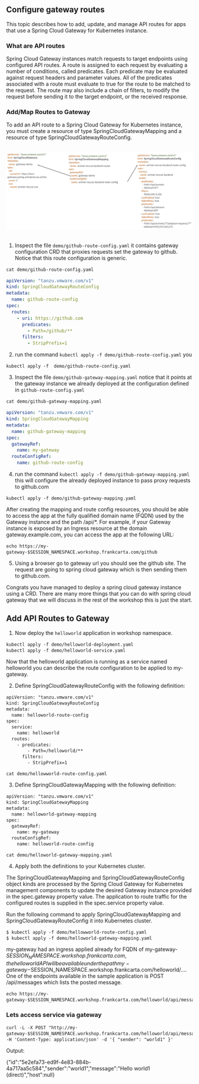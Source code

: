 ## Configure gateway routes 

This topic describes how to add, update, and manage API routes for apps that use a Spring Cloud Gateway for Kubernetes instance.

### What are API routes

Spring Cloud Gateway instances match requests to target endpoints using configured API routes. A route is assigned to each request by evaluating a number of conditions, called predicates. Each predicate may be evaluated against request headers and parameter values. All of the predicates associated with a route must evaluate to true for the route to be matched to the request. The route may also include a chain of filters, to modify the request before sending it to the target endpoint, or the received response.


### Add/Map Routes to Gateway

To add an API route to a Spring Cloud Gateway for Kubernetes instance, you must create a resource of type SpringCloudGatewayMapping and a resource of type SpringCloudGatewayRouteConfig.


<br/>

<img src="../images/scg_instance.png" alt="Spring cloud gateway instance on Kubernetes cluster" style="border:none;"/>

<br/>
<br/>


1. Inspect the file `demo/github-route-config.yaml` it contains gateway configuration CRD that proxies requests
set the gateway to github. Notice that this route configuration is generic.  


```execute
cat demo/github-route-config.yaml
```

```yaml
apiVersion: "tanzu.vmware.com/v1"
kind: SpringCloudGatewayRouteConfig
metadata:
  name: github-route-config
spec:
  routes:
    - uri: https://github.com
      predicates:
        - Path=/github/**
      filters:
        - StripPrefix=1
```

2. run the command `kubectl apply -f demo/github-route-config.yaml` you 

```execute
kubectl apply -f  demo/github-route-config.yaml
```

3. Inspect the file `demo/github-gateway-mapping.yaml` notice that it points at the gateway instance we already deployed
at the configuration defined in `github-route-config.yaml`

```execute
cat demo/github-gateway-mapping.yaml
```

```yaml
apiVersion: "tanzu.vmware.com/v1"
kind: SpringCloudGatewayMapping
metadata:
  name: github-gateway-mapping
spec:
  gatewayRef:
    name: my-gateway
  routeConfigRef:
    name: github-route-config
```

4. run the command `kubectl apply -f demo/github-gateway-mapping.yaml` this will configure the already deployed 
   instance to pass proxy requests to github.com 

```execute
kubectl apply -f demo/github-gateway-mapping.yaml
```
   
After creating the mapping and route config resources, you should be able to access the app at the fully qualified domain name (FQDN) used by the Gateway instance and the path /api/*. For example, if your Gateway instance is exposed by an Ingress resource at the domain gateway.example.com, you can access the app at the following URL:

```execute
echo https://my-gateway-$SESSION_NAMESPACE.workshop.frankcarta.com/github
```

5. Using a browser go to gateway url you should see the github site. The request are 
   going to spring cloud gateway which is then sending them to github.com. 
   
Congrats you have managed to deploy a spring cloud gateway instance using a CRD. There are many more things that you can do with spring cloud gateway that we will discuss in the rest of the workshop this is just the start. 



## Add API Routes to Gateway


1. Now deploy the `helloworld` application in workshop namespace. 

```execute
kubectl apply -f demo/helloworld-deployment.yaml
kubectl apply -f demo/helloworld-service.yaml
```

Now that the helloworld application is running as a service named helloworld you can describe the route configuration to be applied to my-gateway.

2. Define SpringCloudGatewayRouteConfig with the following definition:

  ```
  apiVersion: "tanzu.vmware.com/v1"
  kind: SpringCloudGatewayRouteConfig
  metadata:
    name: helloworld-route-config
  spec:
    service:
      name: helloworld
    routes:
      - predicates:
          - Path=/helloworld/**
        filters:
          - StripPrefix=1
  ```

```execute
cat demo/hellowworld-route-config.yaml
```

3. Define SpringCloudGatewayMapping with the following definition:

```
apiVersion: "tanzu.vmware.com/v1"
kind: SpringCloudGatewayMapping
metadata:
  name: helloworld-gateway-mapping
spec:
  gatewayRef:
    name: my-gateway
  routeConfigRef:
    name: helloworld-route-config
```

```execute
cat demo/helloworld-gateway-mapping.yaml
```

4. Apply both the definitions to your Kubernetes cluster.

The SpringCloudGatewayMapping and SpringCloudGatewayRouteConfig object kinds are processed by the Spring Cloud Gateway for Kubernetes management components to update the desired Gateway instance provided in the spec.gateway property value. The application to route traffic for the configured routes is supplied in the spec.service property value. 

Run the following command to apply SpringCloudGatewayMapping and SpringCloudGatewayRouteConfig it into Kubernetes cluster.

```execute
$ kubectl apply -f demo/hellowworld-route-config.yaml
$ kubectl apply -f demo/helloworld-gateway-mapping.yaml
```

my-gateway had an ingress applied already for FQDN of my-gateway-$SESSION_NAMESPACE.workshop.frankcarta.com, the helloworld API will be available under the path my-gateway-$SESSION_NAMESPACE.workshop.frankcarta.com/helloworld/.... One of the endpoints available in the sample application is POST /api/messages which lists the posted message. 

```execute
echo https://my-gateway-$SESSION_NAMESPACE.workshop.frankcarta.com/helloworld/api/messages
```

### Lets access service via gateway 

```execute
curl -L -X POST "http://my-gateway-$SESSION_NAMESPACE.workshop.frankcarta.com/helloworld/api/messages" -H 'Content-Type: application/json' -d '{ "sender": "world1" }'
```

Output:

{"id":"5e2efa73-ed9f-4e83-884b-4a717aa5c584","sender":"world1","message":"Hello world1 (direct)","host":null}
